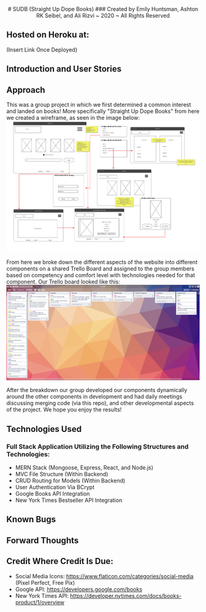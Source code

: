 <center># SUDB (Straight Up Dope Books)
### Created by Emily Huntsman, Ashton RK Seibel, and Ali Rizvi ~ 2020 ~ All Rights Reserved</center>

## Hosted on Heroku at:
(Insert Link Once Deployed)

## Introduction and User Stories


## Approach
This was a group project in which we first determined a common interest and landed on books! More specifically "Straight Up Dope Books" from here we created a wireframe, as seen in the image below:
![wireframe](/public/wireframe.png)

From here we broke down the different aspects of the website into different components on a shared Trello Board and assigned to the group members based on competency and comfort level with technologies needed for that component. Our Trello board looked like this:
![trello](/public/ProjectBreakdown.png)

After the breakdown our group developed our components dynamically around the other components in development and had daily meetings discussing merging code (via this repo), and other developmental aspects of the project. We hope you enjoy the results!

## Technologies Used
### Full Stack Application Utilizing the Following Structures and Technologies:
- MERN Stack (Mongoose, Express, React, and Node.js)
- MVC File Structure (Within Backend)
- CRUD Routing for Models (Within Backend)
- User Authentication Via BCrypt
- Google Books API Integration
- New York Times Bestseller API Integration


## Known Bugs


## Forward Thoughts


## Credit Where Credit Is Due:

- Social Media Icons: https://www.flaticon.com/categories/social-media (Pixel Perfect, Free Pix)
- Google API: https://developers.google.com/books
- New York Times API: https://developer.nytimes.com/docs/books-product/1/overview

